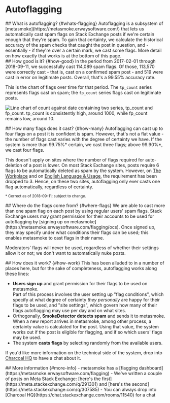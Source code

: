 ---
---

# Autoflagging

<section>
  ## What is autoflagging? {#whats-flagging}
  Autoflagging is a subsystem of [metasmoke](https://metasmoke.erwaysoftware.com/) that lets us automatically cast spam flags
  on Stack Exchange posts if we're certain enough that they're spam. To gain that certainty, we calculate the historical
  accuracy of the spam checks that caught the post in question, and - essentially - if they're over a certain mark, we cast
  some flags. More detail on how exactly that works is at the bottom of this page.
</section>

<section>
  ## How good is it? {#how-good}
  In the period from 2017-02-01 through 2018-09-11, we successfully cast 114,089 spam flags. Of those, 113,570 were correctly
  cast - that is, cast on a confirmed spam post - and 519 were cast in error on legitimate posts. Overall, that's a 99.55%
  accuracy rate.
  
  This is the chart of flags over time for that period. The `tp_count` series represents flags cast on spam; the `fp_count`
  series flags cast on legitimate posts.
  
  ![Line chart of count against date containing two series, tp_count and fp_count. tp_count is consistently high, around 1000,
    while fp_count remains low, around 10.](https://i.stack.imgur.com/Hcp12.png)
</section>

<section>
  ## How many flags does it cast? {#how-many}
  Autoflagging can cast up to four flags on a post it is confident is spam. However, that's not a flat value - the number of
  flags cast varies with the degree of certainty we have. If the system is more than 99.75%* certain, we cast three flags;
  above 99.90%*, we cast four flags.
  
  This doesn't apply on sites where the number of flags required for auto-deletion of a post is lower. On most Stack Exchange
  sites, posts require 6 flags to be automatically deleted as spam by the system. However, on
  [The Workplace](https://workplace.stackexchange.com/) and on [English Language & Usage](https://english.stackexchange.com/),
  the requirement has been dropped to 3. Hence, on these two sites, autoflagging only ever casts one flag automatically, 
  regardless of certainty.
  
  <sup>* Correct as of 2018-09-11; subject to change.</sup>
</section>
 
<section>
  ## Where do the flags come from? {#where-flags}
  We are able to cast more than one spam flag on each post by using regular users' spam flags. Stack Exchange users may grant 
  permission for their accounts to be used for autoflagging by
  [signing up on metasmoke](https://metasmoke.erwaysoftware.com/flagging/ocs). Once signed up, they may specify under what 
  conditions their flags can be used; this enables metasmoke to cast flags in their name.
  
  Moderators' flags will never be used, regardless of whether their settings allow it or not; we don't want to automatically
  nuke posts.
</section>

<section>
  ## How does it work? {#how-work}
  This has been alluded to in a number of places here, but for the sake of completeness, autoflagging works along these lines:
  
   - **Users sign up** and grant permission for their flags to be used on metasmoke.  
     Part of this process involves the user setting up "flag conditions", which specify at what degree of certainty
     _they personally_ are happy for their flags to be used, and "site settings", which govern how many of their flags
     autoflagging may use per day and on what sites.
   - Orthogonally, **SmokeDetector detects spam** and sends it to metasmoke.  
     When a new report arrives in metasmoke, among other process, a certainty value is calculated for the post. Using that
     value, the system works out if the post is eligible for flagging, and if so which users' flags may be used.
   - The system **casts flags** by selecting randomly from the available users.
   
  If you'd like more information on the technical side of the system, drop into
  [Charcoal HQ](https://chat.stackexchange.com/rooms/11540) to have a chat about it.
</section>

<section>
  ## More information {#more-info}
   - metasmoke has a [flagging dashboard](https://metasmoke.erwaysoftware.com/flagging)
   - We've written a couple of posts on Meta Stack Exchange: [here's the first](https://meta.stackexchange.com/q/291301) and
     [here's the second](https://meta.stackexchange.com/q/307585)
   - You can always drop into [Charcoal HQ](https://chat.stackexchange.com/rooms/11540) for a chat
</section>
